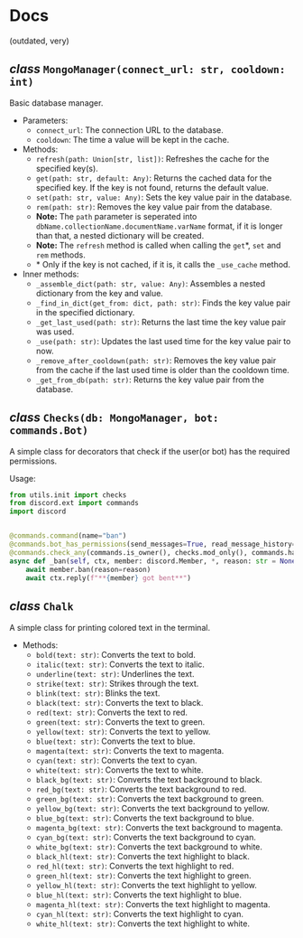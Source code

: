 # Docs
(outdated, very)

## _class_ `MongoManager(connect_url: str, cooldown: int)`

Basic database manager.

* Parameters:
    * `connect_url`: The connection URL to the database.
    * `cooldown`: The time a value will be kept in the cache.
* Methods:
    * `refresh(path: Union[str, list])`: Refreshes the cache for the specified key(s).
    * `get(path: str, default: Any)`: Returns the cached data for the specified key. If the key is not found, returns
      the default value.
    * `set(path: str, value: Any)`: Sets the key value pair in the database.
    * `rem(path: str)`: Removes the key value pair from the database.
    * **Note:** The `path` parameter is seperated into `dbName.collectionName.documentName.varName` format, if it is
      longer than that, a nested dictionary will be created.
    * **Note:** The `refresh` method is called when calling the `get`\*, `set` and `rem` methods.
    * \* Only if the key is not cached, if it is, it calls the `_use_cache` method.
* Inner methods:
    * `_assemble_dict(path: str, value: Any)`: Assembles a nested dictionary from the key and value.
    * `_find_in_dict(get_from: dict, path: str)`: Finds the key value pair in the specified dictionary.
    * `_get_last_used(path: str)`: Returns the last time the key value pair was used.
    * `_use(path: str)`: Updates the last used time for the key value pair to now.
    * `_remove_after_cooldown(path: str)`: Removes the key value pair from the cache if the last used time is older than
      the cooldown time.
    * `_get_from_db(path: str)`: Returns the key value pair from the database.

## _class_ `Checks(db: MongoManager, bot: commands.Bot)`

A simple class for decorators that check if the user(or bot) has the required permissions.

Usage:

```python
from utils.init import checks
from discord.ext import commands
import discord


@commands.command(name="ban")
@commands.bot_has_permissions(send_messages=True, read_message_history=True, ban_members=True)
@commands.check_any(commands.is_owner(), checks.mod_only(), commands.has_permissions(ban_members=True))
async def _ban(self, ctx, member: discord.Member, *, reason: str = None):
    await member.ban(reason=reason)
    await ctx.reply(f"**{member} got bent**")
```

## _class_ `Chalk`

A simple class for printing colored text in the terminal.

* Methods:
    * `bold(text: str)`: Converts the text to bold.
    * `italic(text: str)`: Converts the text to italic.
    * `underline(text: str)`: Underlines the text.
    * `strike(text: str)`: Strikes through the text.
    * `blink(text: str)`: Blinks the text.
    * `black(text: str)`: Converts the text to black.
    * `red(text: str)`: Converts the text to red.
    * `green(text: str)`: Converts the text to green.
    * `yellow(text: str)`: Converts the text to yellow.
    * `blue(text: str)`: Converts the text to blue.
    * `magenta(text: str)`: Converts the text to magenta.
    * `cyan(text: str)`: Converts the text to cyan.
    * `white(text: str)`: Converts the text to white.
    * `black_bg(text: str)`: Converts the text background to black.
    * `red_bg(text: str)`: Converts the text background to red.
    * `green_bg(text: str)`: Converts the text background to green.
    * `yellow_bg(text: str)`: Converts the text background to yellow.
    * `blue_bg(text: str)`: Converts the text background to blue.
    * `magenta_bg(text: str)`: Converts the text background to magenta.
    * `cyan_bg(text: str)`: Converts the text background to cyan.
    * `white_bg(text: str)`: Converts the text background to white.
    * `black_hl(text: str)`: Converts the text highlight to black.
    * `red_hl(text: str)`: Converts the text highlight to red.
    * `green_hl(text: str)`: Converts the text highlight to green.
    * `yellow_hl(text: str)`: Converts the text highlight to yellow.
    * `blue_hl(text: str)`: Converts the text highlight to blue.
    * `magenta_hl(text: str)`: Converts the text highlight to magenta.
    * `cyan_hl(text: str)`: Converts the text highlight to cyan.
    * `white_hl(text: str)`: Converts the text highlight to white.